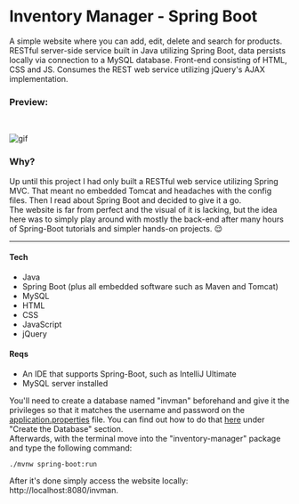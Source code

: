 # Inventory Manager - Spring Boot

A simple website where you can add, edit, delete and search for products. RESTful server-side service built in Java utilizing Spring Boot, data persists locally via connection to a MySQL database. Front-end consisting of HTML, CSS and JS. Consumes the REST web service utilizing jQuery's AJAX implementation.

### Preview: 
<br/>   
  
  
![gif](https://media2.giphy.com/media/HXEj0lVoDlrkorBzSp/giphy.gif)

### Why?

Up until this project I had only built a RESTful web service utilizing Spring MVC. That meant no embedded Tomcat and headaches with the config files. Then I read about Spring Boot and decided to give it a go.  
The website is far from perfect and the visual of it is lacking, but the idea here was to simply play around with mostly the back-end after many hours of Spring-Boot tutorials and simpler hands-on projects. :relieved:

---

#### Tech

* Java
* Spring Boot (plus all embedded software such as Maven and Tomcat)
* MySQL
* HTML
* CSS
* JavaScript
* jQuery


#### Reqs

* An IDE that supports Spring-Boot, such as IntelliJ Ultimate
* MySQL server installed

You'll need to create a database named "invman" beforehand and give it the privileges so that it matches the username and password on the [application.properties](https://github.com/ShowMeTheGita/spring-boot-inventory-manager/blob/master/src/main/resources/application.properties) file. You can find out how to do that [here](https://spring.io/guides/gs/accessing-data-mysql/) under "Create the Database" section.  
Afterwards, with the terminal move into the "inventory-manager" package and type the following command:  

    ./mvnw spring-boot:run



After it's done simply access the website locally: http://localhost:8080/invman.

